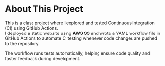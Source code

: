 # About This Project

This is a class project where I explored and tested Continuous Integration (CI) using GitHub Actions.  
I deployed a static website using **AWS S3** and wrote a YAML workflow file in GitHub Actions to automate CI testing whenever code changes are pushed to the repository.

The workflow runs tests automatically, helping ensure code quality and faster feedback during development.
